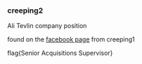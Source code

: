 ### creeping2

Ali Tevlin company position

found on the [facebook page](https://www.facebook.com/ali.tevlin) from creeping1

flag{Senior Acquisitions Supervisor}
